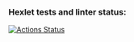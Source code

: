 ### Hexlet tests and linter status:
[![Actions Status](https://github.com/mercuriaal/devops-for-programmers-project-76/workflows/hexlet-check/badge.svg)](https://github.com/mercuriaal/devops-for-programmers-project-76/actions)